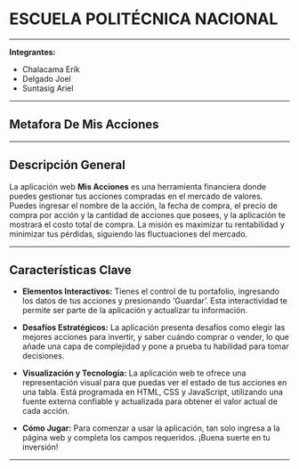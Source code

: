 # ESCUELA POLITÉCNICA NACIONAL

---

**Integrantes:**

- Chalacama Erik
- Delgado Joel
- Suntasig Ariel

---

## Metafora De Mis Acciones

---

## Descripción General

La aplicación web **Mis Acciones** es una herramienta financiera donde puedes gestionar tus acciones compradas en el mercado de valores. Puedes ingresar el nombre de la acción, la fecha de compra, el precio de compra por acción y la cantidad de acciones que posees, y la aplicación te mostrará el costo total de compra. La misión es maximizar tu rentabilidad y minimizar tus pérdidas, siguiendo las fluctuaciones del mercado.

---

## Características Clave

- **Elementos Interactivos:** Tienes el control de tu portafolio, ingresando los datos de tus acciones y presionando ‘Guardar’. Esta interactividad te permite ser parte de la aplicación y actualizar tu información.

- **Desafíos Estratégicos:** La aplicación presenta desafíos como elegir las mejores acciones para invertir, y saber cuándo comprar o vender, lo que añade una capa de complejidad y pone a prueba tu habilidad para tomar decisiones.

- **Visualización y Tecnología:** La aplicación web te ofrece una representación visual para que puedas ver el estado de tus acciones en una tabla. Está programada en HTML, CSS y JavaScript, utilizando una fuente externa confiable y actualizada para obtener el valor actual de cada acción.

- **Cómo Jugar:** Para comenzar a usar la aplicación, tan solo ingresa a la página web y completa los campos requeridos. ¡Buena suerte en tu inversión!

---
